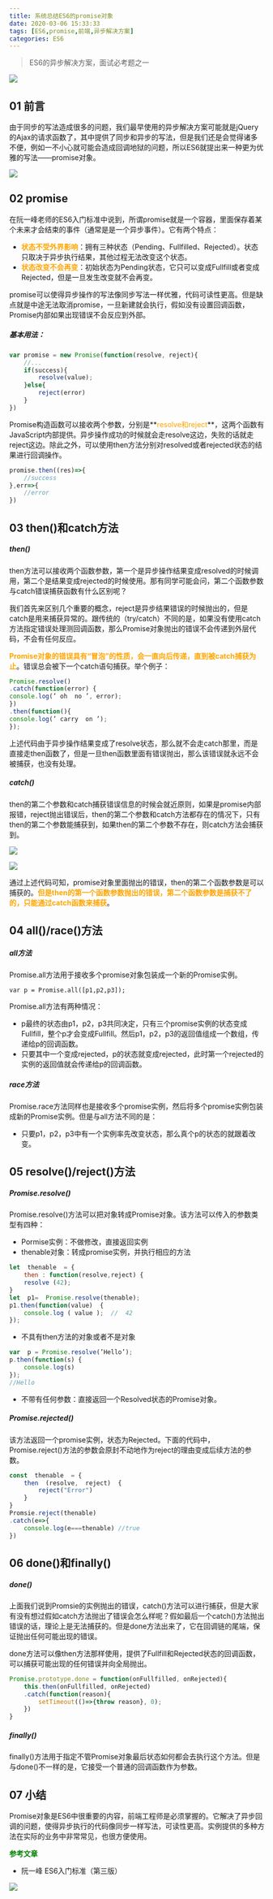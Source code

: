 ```yaml
---
title: 系统总结ES6的promise对象
date: 2020-03-06 15:33:33
tags: [ES6,promise,前端,异步解决方案]
categories: ES6
---
```



> ES6的异步解决方案，面试必考题之一

![ ](../common/1.gif)



## 01 前言



由于同步的写法造成很多的问题，我们最早使用的异步解决方案可能就是jQuery的Ajax的请求函数了，其中提供了同步和异步的写法，但是我们还是会觉得诸多不便，例如一不小心就可能会造成回调地狱的问题，所以ES6就提出来一种更为优雅的写法——promise对象。

![](./img/1.png)

## 02 promise



在阮一峰老师的ES6入门标准中说到，所谓promise就是一个容器，里面保存着某个未来才会结束的事件（通常是是一个异步事件）。它有两个特点：

- **<font color="orange">状态不受外界影响</font>**：拥有三种状态（Pending、Fullfilled、Rejected）。状态只取决于异步执行结果，其他过程无法改变这个状态。
- **<font color="orange">状态改变不会再变</font>**：初始状态为Pending状态，它只可以变成Fullfill或者变成Rejected，但是一旦发生改变就不会再变。



promise可以使得异步操作的写法像同步写法一样优雅，代码可读性更高。但是缺点就是中途无法取消promise，一旦新建就会执行，假如没有设置回调函数，Promise内部如果出现错误不会反应到外部。



##### 基本用法：

```javascript
var promise = new Promise(function(resolve, reject){
	//...
	if(success){
		resolve(value);
	}else{
		reject(error)
	}
})
```



Promise构造函数可以接收两个参数，分别是**<font color="orange">resolve和reject</font>**，这两个函数有JavaScript内部提供。异步操作成功的时候就会走resolve这边，失败的话就走reject这边。除此之外，可以使用then方法分别对resolved或者rejected状态的结果进行回调操作。

```javascript
promise.then((res)=>{
	//success
},err=>{
	//error
})
```



## 03 then()和catch方法



##### **then()**

then方法可以接收两个函数参数，第一个是异步操作结果变成resolved的时候调用，第二个是结果变成rejected的时候使用。那有同学可能会问，第二个函数参数与catch错误捕获函数有什么区别呢？

我们首先来区别几个重要的概念，reject是异步结果错误的时候抛出的，但是catch是用来捕获异常的。跟传统的（try/catch）不同的是，如果没有使用catch方法指定错误处理测回调函数，那么Promise对象抛出的错误不会传递到外层代码，不会有任何反应。

**<font color="orange">Promise对象的错误具有“冒泡”的性质，会一直向后传递，直到被catch捕获为止</font>**。错误总会被下一个catch语句捕获。举个例子：

```javascript
Promise.resolve()
.catch(function(error) {
console.log(’ oh  no ’, error);
})
.then(function(){
console.log(’ carry  on ’);
});
```

上述代码由于异步操作结果变成了resolve状态，那么就不会走catch那里，而是直接走then函数了，但是一旦then函数里面有错误抛出，那么该错误就永远不会被捕获，也没有处理。



##### **catch()**

then的第二个参数和catch捕获错误信息的时候会就近原则，如果是promise内部报错，reject抛出错误后，then的第二个参数和catch方法都存在的情况下，只有then的第二个参数能捕获到，如果then的第二个参数不存在，则catch方法会捕获到。

![](./img/3.png)

![](./img/2.png)



通过上述代码可知，promise对象里面抛出的错误，then的第二个函数参数是可以捕获的。**<font color="orange">但是then的第一个函数参数抛出的错误，第二个函数参数是捕获不了的，只能通过catch函数来捕获</font>**。



## 04 all()/race()方法



##### **all方法**

Promise.all方法用于接收多个promise对象包装成一个新的Promise实例。

```
var p = Promise.all([p1,p2,p3]);
```

Promise.all方法有两种情况：

- p最终的状态由p1，p2，p3共同决定，只有三个promise实例的状态变成Fullfill，整个p才会变成Fullfill。然后p1，p2，p3的返回值组成一个数组，传递给p的回调函数。
- 只要其中一个变成rejected，p的状态就变成rejected，此时第一个rejected的实例的返回值就会传递给p的回调函数。



##### **race方法**

Promise.race方法同样也是接收多个promise实例，然后将多个promise实例包装成新的Promise实例。但是与all方法不同的是：

- 只要p1，p2，p3中有一个实例率先改变状态，那么真个p的状态的就跟着改变。



## 05 resolve()/reject()方法



##### **Promise.resolve()**

Promise.resolve()方法可以把对象转成Promise对象。该方法可以传入的参数类型有四种：

- Pormise实例：不做修改，直接返回实例
- thenable对象：转成promise实例，并执行相应的方法

```javascript
let  thenable  = {
	then : function(resolve,reject) {
	resolve (42);
}
let  p1=  Promise.resolve(thenable);
p1.then(function(value)  {
	console.log ( value );  //  42
});
```

- 不具有then方法的对象或者不是对象

```javascript
var  p = Promise.resolve(’Hello’);
p.then(function(s) {
	console.log(s)
});
//Hello
```

- 不带有任何参数：直接返回一个Resolved状态的Promise对象。



##### **Promise.rejected()**

该方法返回一个promise实例，状态为Rejected。下面的代码中，Promise.reject()方法的参数会原封不动地作为reject的理由变成后续方法的参数。

```javascript
const  thenable  = {
	then  (resolve,  reject)  {
		reject("Error")
	}
}
Promsie.reject(thenable)
.catch(e=>{
	console.log(e===thenable) //true
})
```



## 06 done()和finally()



##### **done()**

上面我们说到Promsie的实例抛出的错误，catch()方法可以进行捕获，但是大家有没有想过假如catch方法抛出了错误会怎么样呢？假如最后一个catch()方法抛出错误的话，理论上是无法捕获的。但是done方法出来了，它在回调链的尾端，保证抛出任何可能出现的错误。

done方法可以像then方法那样使用，提供了Fullfill和Rejected状态的回调函数，可以捕获可能出现的任何错误并向全局抛出。

```javascript
Promise.prototype.done = function(onFullfilled, onRejected){
	this.then(onFullfilled, onRejected)
	.catch(function(reason){
		setTimeout(()=>{throw reason}, 0);
	})
}
```



##### **finally()**

finally()方法用于指定不管Promise对象最后状态如何都会去执行这个方法。但是与done()不一样的是，它接受一个普通的回调函数作为参数。



## 07 小结



Promise对象是ES6中很重要的内容，前端工程师是必须掌握的。它解决了异步回调的问题，使得异步执行的代码像同步一样写法，可读性更高。实例提供的多种方法在实际的业务中非常常见，也很方便使用。



**<font color="green">参考文章</font>**

- 阮一峰 ES6入门标准（第三版）



![](../common/2.gif)